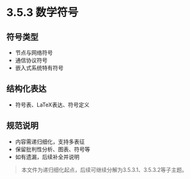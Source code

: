 # 3.5.3 数学符号

## 符号类型

- 节点与网络符号
- 通信协议符号
- 嵌入式系统特有符号

## 结构化表达

- 符号表、LaTeX表达、符号定义

## 规范说明

- 内容需递归细化，支持多表征
- 保留批判性分析、图表、符号等
- 如有遗漏，后续补全并说明

> 本文件为递归细化起点，后续可继续分解为3.5.3.1、3.5.3.2等子主题。
